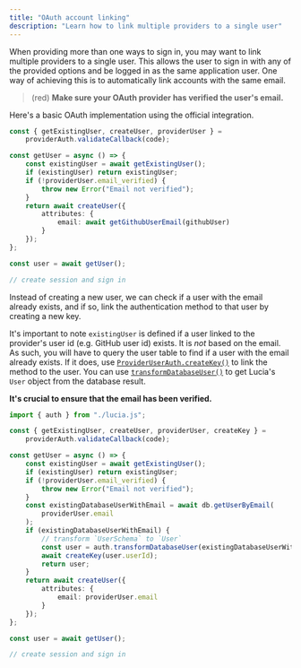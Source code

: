 ```yaml
---
title: "OAuth account linking"
description: "Learn how to link multiple providers to a single user"
---
```


When providing more than one ways to sign in, you may want to link multiple providers to a single user. This allows the user to sign in with any of the provided options and be logged in as the same application user. One way of achieving this is to automatically link accounts with the same email.

> (red) **Make sure your OAuth provider has verified the user's email.**

Here's a basic OAuth implementation using the official integration.

```ts
const { getExistingUser, createUser, providerUser } =
	providerAuth.validateCallback(code);

const getUser = async () => {
	const existingUser = await getExistingUser();
	if (existingUser) return existingUser;
	if (!providerUser.email_verified) {
		throw new Error("Email not verified");
	}
	return await createUser({
		attributes: {
			email: await getGithubUserEmail(githubUser)
		}
	});
};

const user = await getUser();

// create session and sign in
```

Instead of creating a new user, we can check if a user with the email already exists, and if so, link the authentication method to that user by creating a new key.

It's important to note `existingUser` is defined if a user linked to the provider's user id (e.g. GitHub user id) exists. It is _not_ based on the email. As such, you will have to query the user table to find if a user with the email already exists. If it does, use [`ProviderUserAuth.createKey()`](/reference/oauth/interfaces/provideruserauth#createkey) to link the method to the user. You can use [`transformDatabaseUser()`](/reference/lucia/interfaces/auth#transformdatabaseuser) to get Lucia's `User` object from the database result.

**It's crucial to ensure that the email has been verified.**

```ts
import { auth } from "./lucia.js";

const { getExistingUser, createUser, providerUser, createKey } =
	providerAuth.validateCallback(code);

const getUser = async () => {
	const existingUser = await getExistingUser();
	if (existingUser) return existingUser;
	if (!providerUser.email_verified) {
		throw new Error("Email not verified");
	}
	const existingDatabaseUserWithEmail = await db.getUserByEmail(
		providerUser.email
	);
	if (existingDatabaseUserWithEmail) {
		// transform `UserSchema` to `User`
		const user = auth.transformDatabaseUser(existingDatabaseUserWithEmail);
		await createKey(user.userId);
		return user;
	}
	return await createUser({
		attributes: {
			email: providerUser.email
		}
	});
};

const user = await getUser();

// create session and sign in
```
